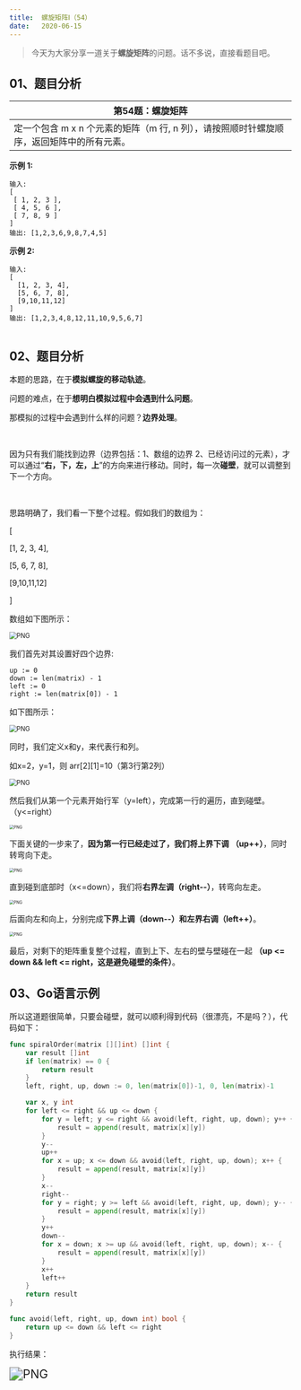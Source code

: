 ```yaml
---
title:	螺旋矩阵Ⅰ（54）
date:	2020-06-15
---
```


> 今天为大家分享一道关于**螺旋矩阵**的问题。话不多说，直接看题目吧。

## 01、题目分析

| 第54题：螺旋矩阵                                             |
| ------------------------------------------------------------ |
| 定一个包含 m x n 个元素的矩阵（m 行, n 列），请按照顺时针螺旋顺序，返回矩阵中的所有元素。 |

**示例 1:**

```
输入:
[
 [ 1, 2, 3 ],
 [ 4, 5, 6 ],
 [ 7, 8, 9 ]
]
输出: [1,2,3,6,9,8,7,4,5]
```

**示例 2:**

```
输入:
[
  [1, 2, 3, 4],
  [5, 6, 7, 8],
  [9,10,11,12]
]
输出: [1,2,3,4,8,12,11,10,9,5,6,7]


```

## 02、题目分析

本题的思路，在于**模拟螺旋的移动轨迹**。

问题的难点，在于**想明白模拟过程中会遇到什么问题**。

那模拟的过程中会遇到什么样的问题？**边界处理**。

<br/>

因为只有我们能找到边界（边界包括：1、数组的边界 2、已经访问过的元素），才可以通过“**右，下，左，上**”的方向来进行移动。同时，每一次**碰壁**，就可以调整到下一个方向。

<br/>

思路明确了，我们看一下整个过程。假如我们的数组为：

[

  [1, 2, 3, 4],

  [5, 6, 7, 8],

  [9,10,11,12]

]

数组如下图所示：

<img src="./01/1.png" alt="PNG" style="zoom: 80%;" />

我们首先对其设置好四个边界:

```
up := 0
down := len(matrix) - 1
left := 0
right := len(matrix[0]) - 1
```

如下图所示：

<img src="./01/2.png" alt="PNG" style="zoom: 80%;" />

同时，我们定义x和y，来代表行和列。

如x=2，y=1，则 arr[2][1]=10（第3行第2列）

<img src="./01/3.png" alt="PNG" style="zoom: 80%;" />

然后我们从第一个元素开始行军（y=left），完成第一行的遍历，直到碰壁。（y<=right）

<img src="./01/4.jpeg" alt="PNG" style="zoom: 50%;" />

下面关键的一步来了，**因为第一行已经走过了，我们将上界下调** **（up++）**，同时转弯向下走。

<img src="./01/5.png" alt="PNG" style="zoom: 50%;" />

直到碰到底部时（x<=down），我们将**右界左调（right--）**，转弯向左走。

<img src="./01/6.jpg" alt="PNG" style="zoom: 50%;" />

后面向左和向上，分别完成**下界上调（down--）**和**左界右调（left++）**。

<img src="./01/7.jpg" alt="PNG" style="zoom: 50%;" />

最后，对剩下的矩阵重复整个过程，直到上下、左右的壁与壁碰在一起 **（up <= down && left <= right，这是避免碰壁的条件）**。

## 03、Go语言示例

所以这道题很简单，只要会碰壁，就可以顺利得到代码（很漂亮，不是吗？），代码如下：

```go
func spiralOrder(matrix [][]int) []int {
	var result []int
	if len(matrix) == 0 {
		return result
	}
	left, right, up, down := 0, len(matrix[0])-1, 0, len(matrix)-1

	var x, y int
	for left <= right && up <= down {
		for y = left; y <= right && avoid(left, right, up, down); y++ {
			result = append(result, matrix[x][y])
		}
		y--
		up++
		for x = up; x <= down && avoid(left, right, up, down); x++ {
			result = append(result, matrix[x][y])
		}
		x--
		right--
		for y = right; y >= left && avoid(left, right, up, down); y-- {
			result = append(result, matrix[x][y])
		}
		y++
		down--
		for x = down; x >= up && avoid(left, right, up, down); x-- {
			result = append(result, matrix[x][y])
		}
		x++
		left++
	}
	return result
}

func avoid(left, right, up, down int) bool {
	return up <= down && left <= right
}
```

执行结果：

<img src="./01/8.png" alt="PNG" style="zoom:150%;" />